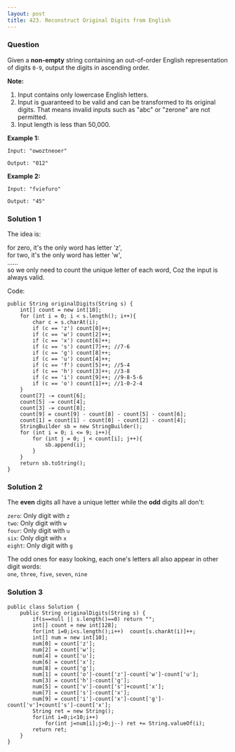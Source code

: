 ```yaml
---
layout: post
title: 423. Reconstruct Original Digits from English
---
```

### Question
Given a **non-empty** string containing an out-of-order English representation
of digits `0-9`, output the digits in ascending order.

 **Note:**  

  1. Input contains only lowercase English letters.
  2. Input is guaranteed to be valid and can be transformed to its original digits. That means invalid inputs such as "abc" or "zerone" are not permitted.
  3. Input length is less than 50,000.

 **Example 1:**  

    
    
    Input: "owoztneoer"
    
    Output: "012"
    

**Example 2:**  

    
    
    Input: "fviefuro"
    
    Output: "45"
    

### Solution 1
The idea is:

for zero, it's the only word has letter 'z',  
for two, it's the only word has letter 'w',  
......  
so we only need to count the unique letter of each word, Coz the input is
always valid.

Code:

    
    
    public String originalDigits(String s) {
        int[] count = new int[10];
        for (int i = 0; i < s.length(); i++){
            char c = s.charAt(i);
            if (c == 'z') count[0]++;
            if (c == 'w') count[2]++;
            if (c == 'x') count[6]++;
            if (c == 's') count[7]++; //7-6
            if (c == 'g') count[8]++;
            if (c == 'u') count[4]++; 
            if (c == 'f') count[5]++; //5-4
            if (c == 'h') count[3]++; //3-8
            if (c == 'i') count[9]++; //9-8-5-6
            if (c == 'o') count[1]++; //1-0-2-4
        }
        count[7] -= count[6];
        count[5] -= count[4];
        count[3] -= count[8];
        count[9] = count[9] - count[8] - count[5] - count[6];
        count[1] = count[1] - count[0] - count[2] - count[4];
        StringBuilder sb = new StringBuilder();
        for (int i = 0; i <= 9; i++){
            for (int j = 0; j < count[i]; j++){
                sb.append(i);
            }
        }
        return sb.toString();
    }


### Solution 2
The **even** digits all have a unique letter while the **odd** digits all
don't:

`zero`: Only digit with `z`  
`two`: Only digit with `w`  
`four`: Only digit with `u`  
`six`: Only digit with `x`  
`eight`: Only digit with `g`

The odd ones for easy looking, each one's letters all also appear in other
digit words:  
`one`, `three`, `five`, `seven`, `nine`


### Solution 3
    
    
    public class Solution {
        public String originalDigits(String s) {
            if(s==null || s.length()==0) return "";
            int[] count = new int[128];
            for(int i=0;i<s.length();i++)  count[s.charAt(i)]++;
            int[] num = new int[10];
            num[0] = count['z'];
            num[2] = count['w'];
            num[4] = count['u'];
            num[6] = count['x'];
            num[8] = count['g'];
            num[1] = count['o']-count['z']-count['w']-count['u'];
            num[3] = count['h']-count['g'];
            num[5] = count['v']-count['s']+count['x'];
            num[7] = count['s']-count['x'];
            num[9] = count['i']-count['x']-count['g']-count['v']+count['s']-count['x'];
            String ret = new String();
            for(int i=0;i<10;i++)
                for(int j=num[i];j>0;j--) ret += String.valueOf(i);
            return ret;
        }
    }
    



